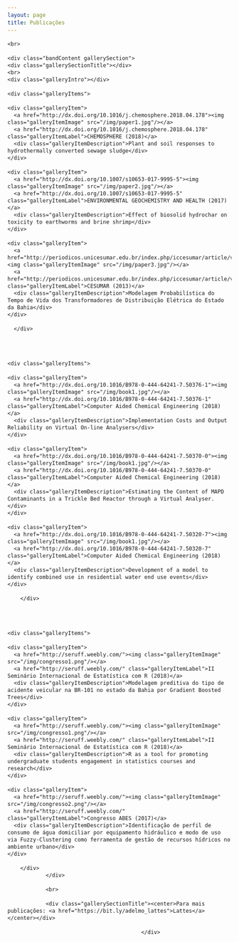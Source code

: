 ```yaml
---
layout: page
title: Publicações
---
```



<div class="band full">

	<br>

	<div class="bandContent gallerySection">
	<div class="gallerySectionTitle"></div>
	<br>
	<div class="galleryIntro"></div>

	<div class="galleryItems">

	<div class="galleryItem">
	  <a href="http://dx.doi.org/10.1016/j.chemosphere.2018.04.178"><img class="galleryItemImage" src="/img/paper1.jpg"/></a>
	  <a href="http://dx.doi.org/10.1016/j.chemosphere.2018.04.178" class="galleryItemLabel">CHEMOSPHERE (2018)</a>
	  <div class="galleryItemDescription">Plant and soil responses to hydrothermally converted sewage sludge</div>
	</div>

	<div class="galleryItem">
	  <a href="http://dx.doi.org/10.1007/s10653-017-9995-5"><img class="galleryItemImage" src="/img/paper2.jpg"/></a>
	  <a href="http://dx.doi.org/10.1007/s10653-017-9995-5" class="galleryItemLabel">ENVIRONMENTAL GEOCHEMISTRY AND HEALTH (2017)</a>
	  <div class="galleryItemDescription">Effect of biosolid hydrochar on toxicity to earthworms and brine shrimp</div>
	</div>

	<div class="galleryItem">
	  <a href="http://periodicos.unicesumar.edu.br/index.php/iccesumar/article/view/2878"><img class="galleryItemImage" src="/img/paper3.jpg"/></a>
	  <a href="http://periodicos.unicesumar.edu.br/index.php/iccesumar/article/view/2878" class="galleryItemLabel">CESUMAR (2013)</a>
	  <div class="galleryItemDescription">Modelagem Probabilística do Tempo de Vida dos Transformadores de Distribuição Elétrica do Estado da Bahia</div>
	</div>
	
	  </div>

<br>
<br>

	<div class="galleryItems">

	<div class="galleryItem">
	  <a href="http://dx.doi.org/10.1016/B978-0-444-64241-7.50376-1"><img class="galleryItemImage" src="/img/book1.jpg"/></a>
	  <a href="http://dx.doi.org/10.1016/B978-0-444-64241-7.50376-1" class="galleryItemLabel">Computer Aided Chemical Engineering (2018)</a>
	  <div class="galleryItemDescription">Implementation Costs and Output Reliability on Virtual On-line Analysers</div>
	</div>

	<div class="galleryItem">
	  <a href="http://dx.doi.org/10.1016/B978-0-444-64241-7.50370-0"><img class="galleryItemImage" src="/img/book1.jpg"/></a>
	  <a href="http://dx.doi.org/10.1016/B978-0-444-64241-7.50370-0" class="galleryItemLabel">Computer Aided Chemical Engineering (2018)</a>
	  <div class="galleryItemDescription">Estimating the Content of MAPD Contaminants in a Trickle Bed Reactor through a Virtual Analyser.</div>
	</div>

	<div class="galleryItem">
	  <a href="http://dx.doi.org/10.1016/B978-0-444-64241-7.50320-7"><img class="galleryItemImage" src="/img/book1.jpg"/></a>
	  <a href="http://dx.doi.org/10.1016/B978-0-444-64241-7.50320-7" class="galleryItemLabel">Computer Aided Chemical Engineering (2018)</a>
	  <div class="galleryItemDescription">Development of a model to identify combined use in residential water end use events</div>
	</div>

		</div>

<br>
<br>

	<div class="galleryItems">

	<div class="galleryItem">
	  <a href="http://seruff.weebly.com/"><img class="galleryItemImage" src="/img/congresso1.png"/></a>
	  <a href="http://seruff.weebly.com/" class="galleryItemLabel">II Seminário Internacional de Estatística com R (2018)</a>
	  <div class="galleryItemDescription">Modelagem preditiva do tipo de acidente veicular na BR-101 no estado da Bahia por Gradient Boosted Trees</div>
	</div>

	<div class="galleryItem">
	  <a href="http://seruff.weebly.com/"><img class="galleryItemImage" src="/img/congresso1.png"/></a>
	  <a href="http://seruff.weebly.com/" class="galleryItemLabel">II Seminário Internacional de Estatística com R (2018)</a>
	  <div class="galleryItemDescription">R as a tool for promoting undergraduate students engagement in statistics courses and research</div>
	</div>

	<div class="galleryItem">
	  <a href="http://seruff.weebly.com/"><img class="galleryItemImage" src="/img/congresso2.png"/></a>
	  <a href="http://seruff.weebly.com/" class="galleryItemLabel">Congresso ABES (2017)</a>
	  <div class="galleryItemDescription">Identificação de perfil de consumo de água domiciliar por equipamento hidráulico e modo de uso via Fuzzy-Clustering como ferramenta de gestão de recursos hídricos no ambiente urbano</div>
	</div>

		</div>
				</div>

				<br>

				<div class="gallerySectionTitle"><center>Para mais publicações: <a href="https://bit.ly/adelmo_lattes">Lattes</a></center></div>
				
											  </div>
